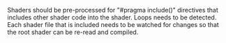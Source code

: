 Shaders should be pre-processed for "#pragma include(<FILENAME>)" directives that includes other shader code into the shader.
Loops needs to be detected. Each shader file that is included needs to be watched for changes so that the root shader can be re-read
and compiled.
